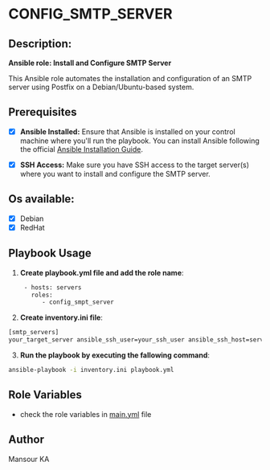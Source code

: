 # CONFIG_SMTP_SERVER

## Description: 
**Ansible role: Install and Configure SMTP Server**

This Ansible role automates the installation and configuration of an SMTP server using Postfix on a Debian/Ubuntu-based system.


## Prerequisites

- [x] **Ansible Installed:** Ensure that Ansible is installed on your control machine where you'll run the playbook. You can install Ansible following the official [Ansible Installation Guide](https://docs.ansible.com/ansible/latest/installation_guide/index.html).

-  [x] **SSH Access:** Make sure you have SSH access to the target server(s) where you want to install and configure the SMTP server.

## Os available:

- [x] Debian
- [x] RedHat

## Playbook Usage

1. **Create playbook.yml file and add the role name**:
  
   ```bash
    - hosts: servers
      roles:
         - config_smpt_server
   ```

2. **Create inventory.ini file**:

```bash
[smtp_servers]
your_target_server ansible_ssh_user=your_ssh_user ansible_ssh_host=server_ip_or_hostname
 ```

3. **Run the playbook by executing the fallowing command**:

 ```bash
 ansible-playbook -i inventory.ini playbook.yml

 ```

## Role Variables

- check the role variables in [main.yml](./defaults/main.yml) file


## Author

Mansour KA
